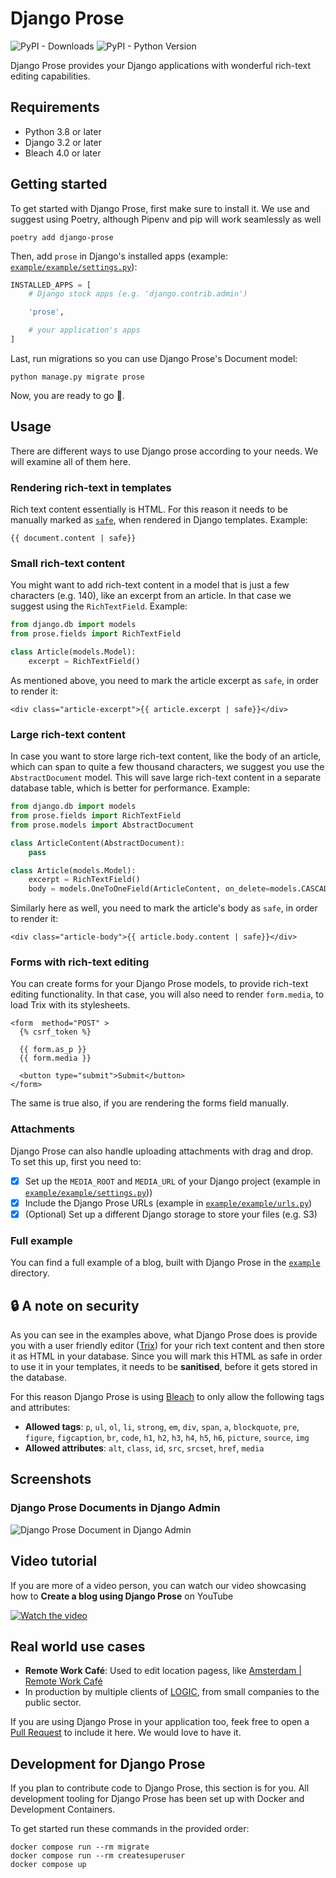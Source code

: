# Django Prose

![PyPI - Downloads](https://img.shields.io/pypi/dw/django-prose?color=purple) ![PyPI - Python Version](https://img.shields.io/pypi/pyversions/django-prose)

Django Prose provides your Django applications with wonderful rich-text editing capabilities.

## Requirements

- Python 3.8 or later
- Django 3.2 or later
- Bleach 4.0 or later

## Getting started

To get started with Django Prose, first make sure to install it. We use and suggest using Poetry, although Pipenv and pip will work seamlessly as well

```console
poetry add django-prose
```

Then, add `prose` in Django's installed apps (example: [`example/example/settings.py`](https://github.com/withlogicco/django-prose/blob/9e24cc794eae6db48818dd15a483d106d6a99da0/example/example/settings.py#L46)):

```python
INSTALLED_APPS = [
    # Django stock apps (e.g. 'django.contrib.admin')

    'prose',

    # your application's apps
]
```

Last, run migrations so you can use Django Prose's Document model:

```
python manage.py migrate prose
```

Now, you are ready to go 🚀.

## Usage

There are different ways to use Django prose according to your needs. We will examine all of them here.

### Rendering rich-text in templates

Rich text content essentially is HTML. For this reason it needs to be manually marked as [`safe`](https://docs.djangoproject.com/en/4.2/ref/templates/builtins/#safe), when rendered in Django templates. Example:

```django
{{ document.content | safe}}
```

### Small rich-text content

You might want to add rich-text content in a model that is just a few characters (e.g. 140), like an excerpt from an article. In that case we suggest using the `RichTextField`. Example:

```py
from django.db import models
from prose.fields import RichTextField

class Article(models.Model):
    excerpt = RichTextField()
```

As mentioned above, you need to mark the article excerpt as `safe`, in order to render it:

```django
<div class="article-excerpt">{{ article.excerpt | safe}}</div>
```

### Large rich-text content

In case you want to store large rich-text content, like the body of an article, which can span to quite a few thousand characters, we suggest you use the `AbstractDocument` model. This will save large rich-text content in a separate database table, which is better for performance. Example:

```py
from django.db import models
from prose.fields import RichTextField
from prose.models import AbstractDocument

class ArticleContent(AbstractDocument):
    pass

class Article(models.Model):
    excerpt = RichTextField()
    body = models.OneToOneField(ArticleContent, on_delete=models.CASCADE)
```

Similarly here as well, you need to mark the article's body as `safe`, in order to render it:

```django
<div class="article-body">{{ article.body.content | safe}}</div>
```

### Forms with rich-text editing

You can create forms for your Django Prose models, to provide rich-text editing functionality. In that case, you will also need to render `form.media`, to load Trix with its stylesheets.

```django
<form  method="POST" >
  {% csrf_token %}
  
  {{ form.as_p }}
  {{ form.media }}
  
  <button type="submit">Submit</button>
</form>
```

The same is true also, if you are rendering the forms field manually.

### Attachments

Django Prose can also handle uploading attachments with drag and drop. To set this up, first you need to:

- [x] Set up the `MEDIA_ROOT` and `MEDIA_URL` of your Django project (example in [`example/example/settings.py`](https://github.com/withlogicco/django-prose/blob/9e24cc794eae6db48818dd15a483d106d6a99da0/example/example/settings.py#L130-L131)))
- [x] Include the Django Prose URLs (example in [`example/example/urls.py`](https://github.com/withlogicco/django-prose/blob/9e24cc794eae6db48818dd15a483d106d6a99da0/example/example/urls.py#L13-L14))
- [x] (Optional) Set up a different Django storage to store your files (e.g. S3)

### Full example

You can find a full example of a blog, built with Django Prose in the [`example`](./example/) directory.

## 🔒 A note on security

As you can see in the examples above, what Django Prose does is provide you with a user friendly editor ([Trix](https://trix-editor.org/)) for your rich text content and then store it as HTML in your database. Since you will mark this HTML as safe in order to use it in your templates, it needs to be **sanitised**, before it gets stored in the database.

For this reason Django Prose is using [Bleach](https://bleach.readthedocs.io/en/latest/) to only allow the following tags and attributes:

- **Allowed tags**: `p`, `ul`, `ol`, `li`, `strong`, `em`, `div`, `span`, `a`, `blockquote`, `pre`, `figure`, `figcaption`, `br`, `code`, `h1`, `h2`, `h3`, `h4`, `h5`, `h6`, `picture`, `source`, `img`
- **Allowed attributes**: `alt`, `class`, `id`, `src`, `srcset`, `href`, `media`

## Screenshots

### Django Prose Documents in Django Admin

![Django Prose Document in Django Admin](./docs/django-admin-prose-document.png)

## Video tutorial

If you are more of a video person, you can watch our video showcasing how to **Create a blog using Django Prose** on YouTube

[![Watch the video](https://img.youtube.com/vi/uICZjUpAbhQ/hqdefault.jpg)](https://youtu.be/uICZjUpAbhQ)

## Real world use cases
- **Remote Work Café**: Used to edit location pagess, like [Amsterdam | Remote Work Café](https://remotework.cafe/locations/amsterdam/)
- In production by multiple clients of [LOGIC](https://withlogic.co), from small companies to the public sector.

If you are using Django Prose in your application too, feek free to open a [Pull Request](https://github.com/withlogicco/django-prose/pulls) to include it here. We would love to have it.

## Development for Django Prose

If you plan to contribute code to Django Prose, this section is for you. All development tooling for Django Prose has been set up with Docker and Development Containers.

To get started run these commands in the provided order:

```console
docker compose run --rm migrate
docker compose run --rm createsuperuser
docker compose up
```

